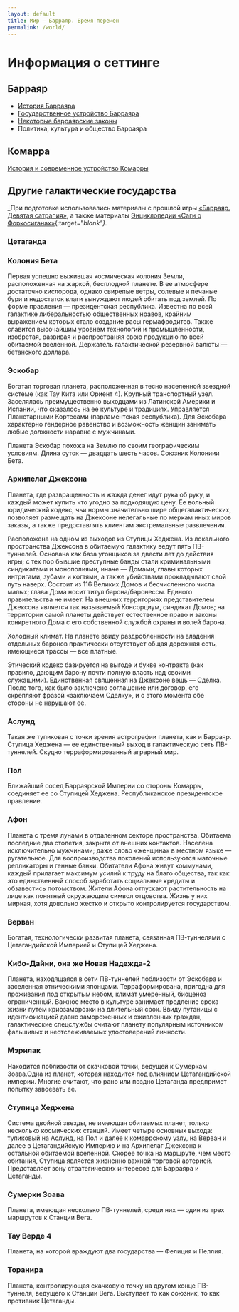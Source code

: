 ```yaml
---
layout: default
title: Мир — Барраяр. Время перемен
permalink: /world/
---
```


# Информация о сеттинге

## Барраяр

- [История Барраяра](/world/brr-history/)
- [Государственное устройство Барраяра](/world/brr-gos/)
- [Некоторые барраярские законы](/world/brr-law/)
- Политика, культура и общество Барраяра

## Комарра

[История и современное устройство Комарры](/world/komarr/)

## Другие галактические государства

_При подготовке использовались материалы с прошлой игры [«Барраяр. Девятая сатрапия»](http://9satrapy.diary.ru), а также материалы [Энциклопедии «Саги о Форкосиганах»](http://lavka.lib.ru/bujold/encikl.htm){:target="_blank"}._

### Цетаганда



### Колония Бета
Первая успешно выжившая космическая колония Земли, расположенная на жаркой, бесплодной планете. В ее атмосфере достаточно кислорода, однако свирепые ветры, солевые и печаные бури и недостаток влаги вынуждают людей обитать под землей. По форме правления — президентская республика. Известна по всей галактике либеральностью общественных нравов, крайним выражением которых стало создание расы гермафродитов. Также славится высочайшим уровнем технологий и промышленности, изобретая, развивая и распространяя свою продукцию по всей обитаемой вселенной. Держатель галактической резервной валюты — бетанского доллара.

### Эскобар
Богатая торговая планета, расположенная в тесно населенной звездной системе (как Тау Кита или Ориент 4). Крупный транспортный узел. Заселялась преимущественно выходцами из Латинской Америки и Испании, что сказалось на ее культуре и традициях. Управляется Планетарными Кортесами (парламентская республика). Для Эскобара характерно гендерное равенство и возможность женщин занимать любые должности наравне с мужчинами. 

Планета Эскобар похожа на Землю по своим географическим условиям. Длина суток — двадцать шесть часов. Союзник Колониии Бета.

### Архипелаг Джексона
Планета, где развращенность и жажда денег идут рука об руку, и каждый может купить что угодно за подходящую цену. Ее вольный юридический кодекс, чьи нормы значительно шире общегалактических, позволяет размещать на Джексоне нелегальные по меркам иных миров заказы, а также предоставлять клиентам экстремальные развлечения.

Расположена на одном из выходов из Ступицы Хеджена. Из локального пространства Джексона в обитаемую галактику ведут пять ПВ-туннелей. Основана как база угонщиков за двести лет до действия игры; с тех пор бывшие преступные банды стали криминальными синдикатами и монополиями, иначе — Домами, главы которых интригами, зубами и когтями, а также убийствами прокладывают свой путь наверх. Состоит из 116 Великих Домов и бесчисленного числа малых; глава Дома носит титул барона/баронессы. Единого правительства не имеет. На внешних территориях представителем Джексона является так называемый Консорциум, синдикат Домов; на территории самой планеты действует естественное право и законы конкретного Дома с его собственной службой охраны и волей барона.

Холодный климат. На планете ввиду раздробленности на владения отдельных баронов практически отсутствует общая дорожная сеть, имеющиеся трассы — все платные.

Этический кодекс базируется на выгоде и букве контракта (как правило, дающим барону почти полную власть над своими служащими). Единственная священная на Джексоне вещь — Сделка. После того, как было заключено соглашение или договор, его скрепляют фразой «заключаем Сделку», и с этого момента обе стороны не нарушают ее.

### Аслунд
Такая же тупиковая с точки зрения астрографии планета, как и Барраяр. Ступица Хеджена — ее единственный выход в галактическую сеть ПВ-туннелей. Скудно терраформированный аграрный мир.

### Пол
Ближайший сосед Барраярской Империи со стороны Комарры, соединяет ее со Ступицей Хеджена. Республиканское президентское правление.

### Афон
Планета с тремя лунами в отдаленном секторе пространства. Обитаема последние два столетия, закрыта от внешних контактов. Населена исключительно мужчинами; даже слово «женщина» в местном языке — ругательное. Для воспроизводства поколений используются маточные репликаторы и генные банки. Обитатели Афона живут коммунами, каждый прилагает максимум усилий к труду на благо общества, так как это единственный способ заработать социальные кредиты и обзавестись потомством. Жители Афона отпускают растительность на лице как понятный окружающим символ отцовства. Жизнь у них мирная, хотя довольно жестко и открыто контролируется государством.

### Верван
Богатая, технологически развитая планета, связанная ПВ-туннелями с Цетагандийской Империей и Ступицей Хеджена.

### Кибо-Дайни, она же Новая Надежда-2
Планета, находящаяся в сети ПВ-туннелей поблизости от Эскобара и заселенная этническими японцами. Терраформирована, пригодна для проживания под открытым небом, климат умеренный, биоценоз ограниченный. Важное место в культуре занимает продление срока жизни путем криозаморозки на длительный срок. Ввиду путаницы с идентификацией давно замороженных и оживленных граждан, галактические спецслужбы считают планету популярным источником фальшивых и неотслеживаемых удостоверений личности.

### Мэрилак
Находится поблизости от скачковой точки, ведущей к Сумеркам Зоава.Одна из планет, которая находится под влиянием Цетагандийской империи. Многие считают, что рано или поздно Цетаганда предпримет попытку завоевать ее.

### Ступица Хеджена
Система двойной звезды, не имеющая обитаемых планет, только несколько космических станций. Имеет четыре основных выхода: тупиковый на Аслунд, на Пол и далее к комаррскому узлу, на Верван и далее в Цетагандийскую Империю и на Архипелаг Джексона к остальной обитаемой вселенной. Скорее точка на маршруте, чем место обитания, Ступица является жизненно важной торговой артерией. Представляет зону стратегических интересов для Барраяра и Цетаганды.

### Сумерки Зоава
Планета, имеющая несколько ПВ-туннелей, среди них — один из трех маршрутов к Станции Вега.

### Тау Верде 4
Планета, на которой враждуют два государства — Фелиция и Пеллия.

### Торанира
Планета, контролирующая скачковую точку на другом конце ПВ-туннеля, ведущего к Станции Вега. Выступает то как союзник, то как противник Цетаганды.
